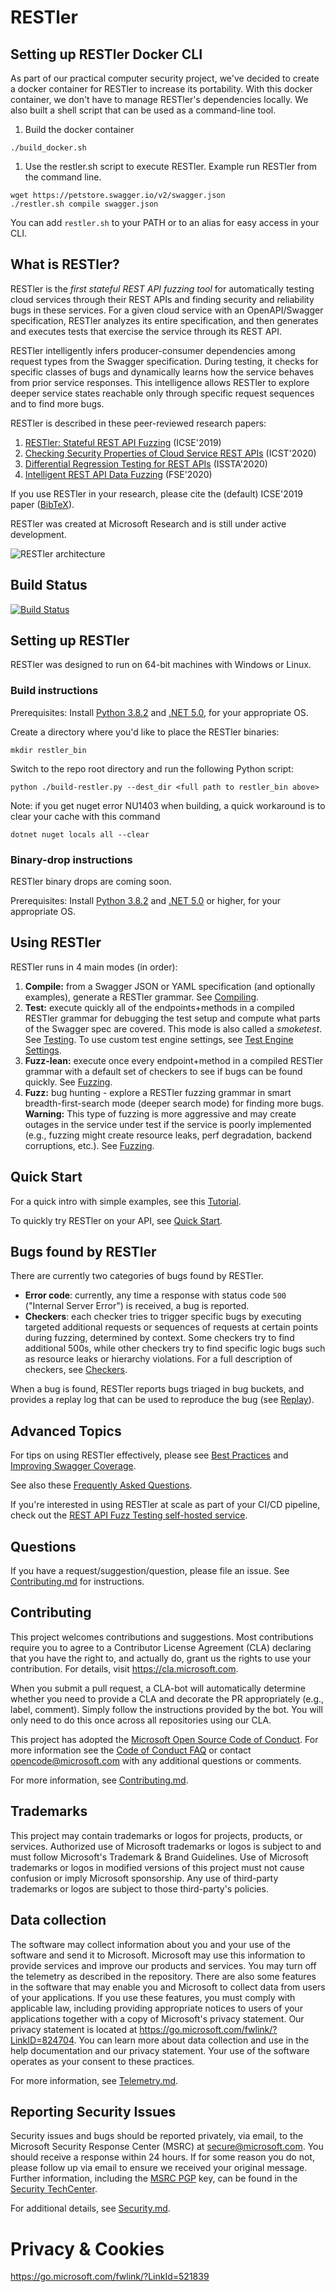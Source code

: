 # RESTler

## Setting up RESTler Docker CLI
As part of our practical computer security project, we've decided to create a docker container for RESTler to increase its portability. With this docker container, we don't have to manage RESTler's dependencies locally. We also built a shell script that can be used as a command-line tool.

1. Build the docker container
```
./build_docker.sh
```
1. Use the restler.sh script to execute RESTler.
Example run RESTler from the command line.
```
wget https://petstore.swagger.io/v2/swagger.json
./restler.sh compile swagger.json
```

You can add `restler.sh` to your PATH or to an alias for easy access in your CLI.

## What is RESTler?

RESTler is the *first stateful REST API fuzzing tool* for automatically
testing cloud services through their REST APIs and finding security and
reliability bugs in these services. For a given cloud service
with an OpenAPI/Swagger specification, RESTler analyzes its entire specification,
and then generates and executes tests that exercise the service through its REST API.

RESTler intelligently infers producer-consumer dependencies among request types from the Swagger
specification.  During testing, it checks for specific classes of bugs
and dynamically learns how the service behaves from prior service responses.
This intelligence allows RESTler to explore deeper service states
reachable only through specific request sequences and to find more bugs.

RESTler is described in these peer-reviewed research papers:

1. [RESTler: Stateful REST API Fuzzing](https://patricegodefroid.github.io/public_psfiles/icse2019.pdf) (ICSE'2019)
2. [Checking Security Properties of Cloud Service REST APIs](https://patricegodefroid.github.io/public_psfiles/icst2020.pdf) (ICST'2020)
3. [Differential Regression Testing for REST APIs​](https://patricegodefroid.github.io/public_psfiles/issta2020.pdf) (ISSTA'2020)
4. [Intelligent REST API Data Fuzzing​​](https://patricegodefroid.github.io/public_psfiles/fse2020.pdf) (FSE'2020)

If you use RESTler in your research, please cite the (default) ICSE'2019 paper ([BibTeX](./docs/user-guide/icse2019.bib)).

RESTler was created at Microsoft Research and is still under active development.

![RESTler architecture](./docs/user-guide/RESTler-arch.png)

## Build Status

[![Build Status](https://dev.azure.com/ms/restler-fuzzer/_apis/build/status/restler-build-validation?branchName=main)](https://dev.azure.com/ms/restler-fuzzer/_build/latest?definitionId=422&branchName=main)


## Setting up RESTler

RESTler was designed to run on 64-bit machines with Windows or Linux.

### **Build instructions**

Prerequisites: Install [Python 3.8.2](https://www.python.org/downloads/) and
[.NET 5.0](https://dotnet.microsoft.com/download/dotnet-core?utm_source=getdotnetcorecli&utm_medium=referral), for your appropriate OS.

Create a directory where you'd like to place the RESTler binaries:

```mkdir restler_bin```

Switch to the repo root directory and run the following Python script:

```python ./build-restler.py --dest_dir <full path to restler_bin above>```

Note: if you get nuget error NU1403 when building, a quick workaround is to clear your cache with this command

```dotnet nuget locals all --clear```


### **Binary-drop instructions**

RESTler binary drops are coming soon.

Prerequisites: Install [Python 3.8.2](https://www.python.org/downloads/) and
[.NET 5.0](https://dotnet.microsoft.com/download/dotnet-core?utm_source=getdotnetcorecli&utm_medium=referral) or higher, for your appropriate OS.


## Using RESTler

RESTler runs in 4 main modes (in order):

1. **Compile:** from a Swagger JSON or YAML specification (and optionally examples), generate a RESTler grammar. See [Compiling](./docs/user-guide/Compiling.md).
2. **Test:** execute quickly all of the endpoints+methods in a compiled RESTler grammar for debugging the test setup and compute what parts of the Swagger spec are covered. This mode is also called a *smoketest*.
See [Testing](./docs/user-guide/Testing.md). To use custom test engine settings, see [Test Engine Settings](./docs/user-guide/SettingsFile.md).
3. **Fuzz-lean:** execute once every endpoint+method in a compiled RESTler grammar with a default set of checkers to see if bugs can be found quickly. See [Fuzzing](./docs/user-guide/Fuzzing.md).
4. **Fuzz:** bug hunting - explore a RESTler fuzzing grammar in smart breadth-first-search mode (deeper search mode) for finding more bugs.
**Warning:** This type of fuzzing is more aggressive and may create outages in the service under test if the service is poorly implemented (e.g., fuzzing might create resource leaks, perf degradation, backend corruptions, etc.).
See [Fuzzing](./docs/user-guide/Fuzzing.md).

## Quick Start

For a quick intro with simple examples, see this [Tutorial](./docs/user-guide/TutorialDemoServer.md).

To quickly try RESTler on your API, see [Quick Start](./docs/user-guide/QuickStart.md).

## Bugs found by RESTler
There are currently two categories of bugs found by RESTler.

- **Error code**: currently, any time a response with status code ```500``` ("Internal Server Error") is received, a bug is reported.
- **Checkers**: each checker tries to trigger specific bugs by executing targeted additional requests or sequences of requests at certain points during fuzzing, determined by context.  Some checkers try to find additional 500s, while other checkers try to find specific logic bugs such as resource leaks or hierarchy violations.  For a full description of checkers, see [Checkers](./docs/user-guide/Checkers.md).

When a bug is found, RESTler reports bugs triaged in bug buckets, and provides a replay log that can be used to reproduce the bug (see [Replay](./docs/user-guide/Replay.md)).


## Advanced Topics

For tips on using RESTler effectively, please see [Best Practices](./docs/user-guide/BestPractices.md) and [Improving Swagger Coverage](./docs/user-guide/ImprovingCoverage.md).

See also these [Frequently Asked Questions](./docs/user-guide/FAQ.md).

If you're interested in using RESTler at scale as part of your CI/CD pipeline, check out
the [REST API Fuzz Testing self-hosted service](https://github.com/microsoft/rest-api-fuzz-testing).

## Questions

If you have a request/suggestion/question, please file an issue.
See [Contributing.md](./docs/contributor-guide/Contributing.md) for instructions.

## Contributing

This project welcomes contributions and suggestions. Most contributions require you to
agree to a Contributor License Agreement (CLA) declaring that you have the right to,
and actually do, grant us the rights to use your contribution. For details, visit
https://cla.microsoft.com.

When you submit a pull request, a CLA-bot will automatically determine whether you need
to provide a CLA and decorate the PR appropriately (e.g., label, comment). Simply follow the
instructions provided by the bot. You will only need to do this once across all repositories using our CLA.

This project has adopted the [Microsoft Open Source Code of Conduct](https://opensource.microsoft.com/codeofconduct/).
For more information see the [Code of Conduct FAQ](https://opensource.microsoft.com/codeofconduct/faq/)
or contact [opencode@microsoft.com](mailto:opencode@microsoft.com) with any additional questions or comments.

For more information, see [Contributing.md](./docs/contributor-guide/Contributing.md).

## Trademarks

This project may contain trademarks or logos for projects, products, or services. Authorized use of Microsoft trademarks or logos is subject to and must follow Microsoft's Trademark & Brand Guidelines. Use of Microsoft trademarks or logos in modified versions of this project must not cause confusion or imply Microsoft sponsorship. Any use of third-party trademarks or logos are subject to those third-party's policies.

## Data collection

The software may collect information about you and your use of the software and send it to Microsoft. Microsoft may use this information to provide services and improve our products and services. You may turn off the telemetry as described in the repository. There are also some features in the software that may enable you and Microsoft to collect data from users of your applications. If you use these features, you must comply with applicable law, including providing appropriate notices to users of your applications together with a copy of Microsoft's privacy statement. Our privacy statement is located at https://go.microsoft.com/fwlink/?LinkID=824704. You can learn more about data collection and use in the help documentation and our privacy statement. Your use of the software operates as your consent to these practices.

For more information, see [Telemetry.md](./docs/user-guide/Telemetry.md).

## Reporting Security Issues

Security issues and bugs should be reported privately, via email, to the
Microsoft Security Response Center (MSRC) at
[secure@microsoft.com](mailto:secure@microsoft.com). You should receive a
response within 24 hours. If for some reason you do not, please follow up via
email to ensure we received your original message. Further information,
including the [MSRC PGP](https://technet.microsoft.com/en-us/security/dn606155)
key, can be found in the [Security TechCenter](https://technet.microsoft.com/en-us/security/default).

For additional details, see [Security.md](SECURITY.md).


# Privacy & Cookies

https://go.microsoft.com/fwlink/?LinkId=521839
